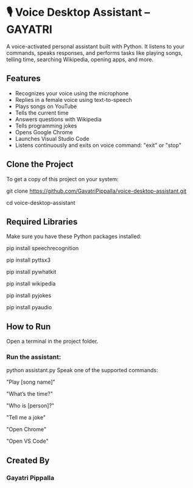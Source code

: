 # 🎙️ Voice Desktop Assistant – GAYATRI

A voice-activated personal assistant built with Python. It listens to your commands, speaks responses, and performs tasks like playing songs, telling time, searching Wikipedia, opening apps, and more.


##  Features

-  Recognizes your voice using the microphone
-  Replies in a female voice using text-to-speech
-  Plays songs on YouTube
-  Tells the current time
-  Answers questions with Wikipedia
-  Tells programming jokes
-  Opens Google Chrome
-  Launches Visual Studio Code
-  Listens continuously and exits on voice command: "exit" or "stop"
  
##  Clone the Project

To get a copy of this project on your system:

git clone https://github.com/GayatriPippalla/voice-desktop-assistant.git

cd voice-desktop-assistant

##  Required Libraries

Make sure you have these Python packages installed:


pip install speechrecognition

pip install pyttsx3

pip install pywhatkit

pip install wikipedia

pip install pyjokes

pip install pyaudio
## How to Run
Open a terminal in the project folder.

### Run the assistant:

python assistant.py
Speak one of the supported commands:

"Play [song name]"

"What’s the time?"

"Who is [person]?"

"Tell me a joke"

"Open Chrome"

"Open VS Code"

## Created By
### Gayatri Pippalla



